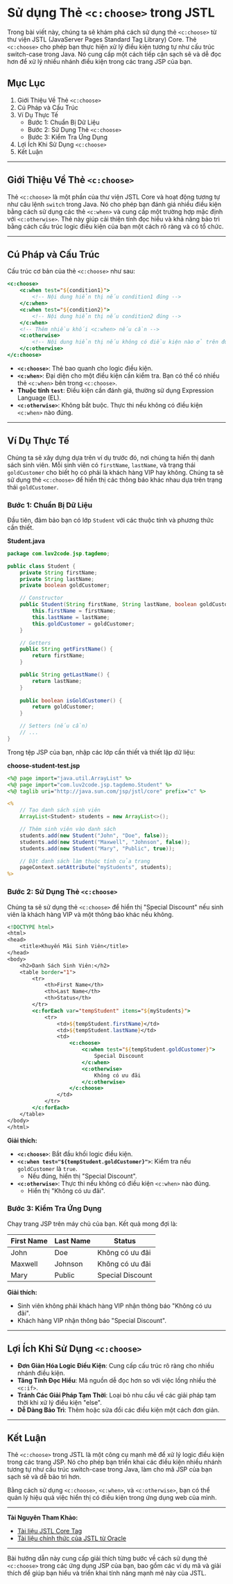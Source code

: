 # Sử dụng Thẻ `<c:choose>` trong JSTL

Trong bài viết này, chúng ta sẽ khám phá cách sử dụng thẻ `<c:choose>` từ thư viện JSTL (JavaServer Pages Standard Tag Library) Core. Thẻ `<c:choose>` cho phép bạn thực hiện xử lý điều kiện tương tự như cấu trúc switch-case trong Java. Nó cung cấp một cách tiếp cận sạch sẽ và dễ đọc hơn để xử lý nhiều nhánh điều kiện trong các trang JSP của bạn.

## Mục Lục

1. Giới Thiệu Về Thẻ `<c:choose>`
2. Cú Pháp và Cấu Trúc
3. Ví Dụ Thực Tế
   - Bước 1: Chuẩn Bị Dữ Liệu
   - Bước 2: Sử Dụng Thẻ `<c:choose>`
   - Bước 3: Kiểm Tra Ứng Dụng
4. Lợi Ích Khi Sử Dụng `<c:choose>`
5. Kết Luận

---

## Giới Thiệu Về Thẻ `<c:choose>`

Thẻ `<c:choose>` là một phần của thư viện JSTL Core và hoạt động tương tự như câu lệnh `switch` trong Java. Nó cho phép bạn đánh giá nhiều điều kiện bằng cách sử dụng các thẻ `<c:when>` và cung cấp một trường hợp mặc định với `<c:otherwise>`. Thẻ này giúp cải thiện tính đọc hiểu và khả năng bảo trì bằng cách cấu trúc logic điều kiện của bạn một cách rõ ràng và có tổ chức.

---

## Cú Pháp và Cấu Trúc

Cấu trúc cơ bản của thẻ `<c:choose>` như sau:

```jsp
<c:choose>
    <c:when test="${condition1}">
        <!-- Nội dung hiển thị nếu condition1 đúng -->
    </c:when>
    <c:when test="${condition2}">
        <!-- Nội dung hiển thị nếu condition2 đúng -->
    </c:when>
    <!-- Thêm nhiều khối <c:when> nếu cần -->
    <c:otherwise>
        <!-- Nội dung hiển thị nếu không có điều kiện nào ở trên đúng -->
    </c:otherwise>
</c:choose>
```

- **`<c:choose>`**: Thẻ bao quanh cho logic điều kiện.
- **`<c:when>`**: Đại diện cho một điều kiện cần kiểm tra. Bạn có thể có nhiều thẻ `<c:when>` bên trong `<c:choose>`.
- **Thuộc tính `test`**: Điều kiện cần đánh giá, thường sử dụng Expression Language (EL).
- **`<c:otherwise>`**: Không bắt buộc. Thực thi nếu không có điều kiện `<c:when>` nào đúng.

---

## Ví Dụ Thực Tế

Chúng ta sẽ xây dựng dựa trên ví dụ trước đó, nơi chúng ta hiển thị danh sách sinh viên. Mỗi sinh viên có `firstName`, `lastName`, và trạng thái `goldCustomer` cho biết họ có phải là khách hàng VIP hay không. Chúng ta sẽ sử dụng thẻ `<c:choose>` để hiển thị các thông báo khác nhau dựa trên trạng thái `goldCustomer`.

### Bước 1: Chuẩn Bị Dữ Liệu

Đầu tiên, đảm bảo bạn có lớp `Student` với các thuộc tính và phương thức cần thiết.

**Student.java**

```java
package com.luv2code.jsp.tagdemo;

public class Student {
    private String firstName;
    private String lastName;
    private boolean goldCustomer;

    // Constructor
    public Student(String firstName, String lastName, boolean goldCustomer) {
        this.firstName = firstName;
        this.lastName = lastName;
        this.goldCustomer = goldCustomer;
    }

    // Getters
    public String getFirstName() {
        return firstName;
    }

    public String getLastName() {
        return lastName;
    }
    
    public boolean isGoldCustomer() {
        return goldCustomer;
    }

    // Setters (nếu cần)
    // ...
}
```

Trong tệp JSP của bạn, nhập các lớp cần thiết và thiết lập dữ liệu:

**choose-student-test.jsp**

```jsp
<%@ page import="java.util.ArrayList" %>
<%@ page import="com.luv2code.jsp.tagdemo.Student" %>
<%@ taglib uri="http://java.sun.com/jsp/jstl/core" prefix="c" %>

<%
    // Tạo danh sách sinh viên
    ArrayList<Student> students = new ArrayList<>();

    // Thêm sinh viên vào danh sách
    students.add(new Student("John", "Doe", false));
    students.add(new Student("Maxwell", "Johnson", false));
    students.add(new Student("Mary", "Public", true));

    // Đặt danh sách làm thuộc tính của trang
    pageContext.setAttribute("myStudents", students);
%>
```

### Bước 2: Sử Dụng Thẻ `<c:choose>`

Chúng ta sẽ sử dụng thẻ `<c:choose>` để hiển thị "Special Discount" nếu sinh viên là khách hàng VIP và một thông báo khác nếu không.

```jsp
<!DOCTYPE html>
<html>
<head>
    <title>Khuyến Mãi Sinh Viên</title>
</head>
<body>
    <h2>Danh Sách Sinh Viên:</h2>
    <table border="1">
        <tr>
            <th>First Name</th>
            <th>Last Name</th>
            <th>Status</th>
        </tr>
        <c:forEach var="tempStudent" items="${myStudents}">
            <tr>
                <td>${tempStudent.firstName}</td>
                <td>${tempStudent.lastName}</td>
                <td>
                    <c:choose>
                        <c:when test="${tempStudent.goldCustomer}">
                            Special Discount
                        </c:when>
                        <c:otherwise>
                            Không có ưu đãi
                        </c:otherwise>
                    </c:choose>
                </td>
            </tr>
        </c:forEach>
    </table>
</body>
</html>
```

**Giải thích:**

- **`<c:choose>`**: Bắt đầu khối logic điều kiện.
- **`<c:when test="${tempStudent.goldCustomer}">`**: Kiểm tra nếu `goldCustomer` là `true`.
    - Nếu đúng, hiển thị "Special Discount".
- **`<c:otherwise>`**: Thực thi nếu không có điều kiện `<c:when>` nào đúng.
    - Hiển thị "Không có ưu đãi".

### Bước 3: Kiểm Tra Ứng Dụng

Chạy trang JSP trên máy chủ của bạn. Kết quả mong đợi là:

| First Name | Last Name | Status           |
|------------|-----------|------------------|
| John       | Doe       | Không có ưu đãi  |
| Maxwell    | Johnson   | Không có ưu đãi  |
| Mary       | Public    | Special Discount |

**Giải thích:**

- Sinh viên không phải khách hàng VIP nhận thông báo "Không có ưu đãi".
- Khách hàng VIP nhận thông báo "Special Discount".

---

## Lợi Ích Khi Sử Dụng `<c:choose>`

- **Đơn Giản Hóa Logic Điều Kiện**: Cung cấp cấu trúc rõ ràng cho nhiều nhánh điều kiện.
- **Tăng Tính Đọc Hiểu**: Mã nguồn dễ đọc hơn so với việc lồng nhiều thẻ `<c:if>`.
- **Tránh Các Giải Pháp Tạm Thời**: Loại bỏ nhu cầu về các giải pháp tạm thời khi xử lý điều kiện "else".
- **Dễ Dàng Bảo Trì**: Thêm hoặc sửa đổi các điều kiện một cách đơn giản.

---

## Kết Luận

Thẻ `<c:choose>` trong JSTL là một công cụ mạnh mẽ để xử lý logic điều kiện trong các trang JSP. Nó cho phép bạn triển khai các điều kiện nhiều nhánh tương tự như cấu trúc switch-case trong Java, làm cho mã JSP của bạn sạch sẽ và dễ bảo trì hơn.

Bằng cách sử dụng `<c:choose>`, `<c:when>`, và `<c:otherwise>`, bạn có thể quản lý hiệu quả việc hiển thị có điều kiện trong ứng dụng web của mình.

---

**Tài Nguyên Tham Khảo:**

- [Tài liệu JSTL Core Tag](https://javaee.github.io/jstl-api/javax/servlet/jsp/jstl/core/package-summary.html)
- [Tài liệu chính thức của JSTL từ Oracle](https://docs.oracle.com/javaee/5/tutorial/doc/bnakc.html)


---

Bài hướng dẫn này cung cấp giải thích từng bước về cách sử dụng thẻ `<c:choose>` trong các ứng dụng JSP của bạn, bao gồm các ví dụ mã và giải thích để giúp bạn hiểu và triển khai tính năng mạnh mẽ này của JSTL.

